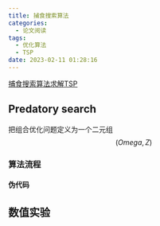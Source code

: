 ```yaml
---
title: 捕食搜索算法
categories:
  - 论文阅读 
tags:
  - 优化算法
  - TSP
date: 2023-02-11 01:28:16
---
```


[捕食搜索算法求解TSP](https://github.com/liu-cui/matheuristics-algorithms-implementations-with-python "捕食搜索算法求解TSP")



## Predatory search

把组合优化问题定义为一个二元组$$(Omega, Z)$$

### 
### 算法流程
#### 伪代码
## 数值实验



